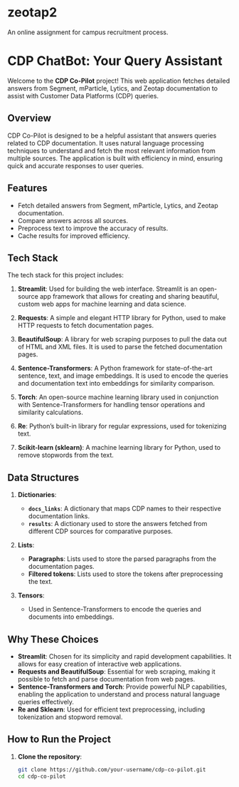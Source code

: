 # zeotap2
An online assignment for campus recruitment process.
# CDP ChatBot: Your Query Assistant

Welcome to the **CDP Co-Pilot** project! This web application fetches detailed answers from Segment, mParticle, Lytics, and Zeotap documentation to assist with Customer Data Platforms (CDP) queries.

## Overview

CDP Co-Pilot is designed to be a helpful assistant that answers queries related to CDP documentation. It uses natural language processing techniques to understand and fetch the most relevant information from multiple sources. The application is built with efficiency in mind, ensuring quick and accurate responses to user queries.

## Features

- Fetch detailed answers from Segment, mParticle, Lytics, and Zeotap documentation.
- Compare answers across all sources.
- Preprocess text to improve the accuracy of results.
- Cache results for improved efficiency.

## Tech Stack

The tech stack for this project includes:

1. **Streamlit**: Used for building the web interface. Streamlit is an open-source app framework that allows for creating and sharing beautiful, custom web apps for machine learning and data science.

2. **Requests**: A simple and elegant HTTP library for Python, used to make HTTP requests to fetch documentation pages.

3. **BeautifulSoup**: A library for web scraping purposes to pull the data out of HTML and XML files. It is used to parse the fetched documentation pages.

4. **Sentence-Transformers**: A Python framework for state-of-the-art sentence, text, and image embeddings. It is used to encode the queries and documentation text into embeddings for similarity comparison.

5. **Torch**: An open-source machine learning library used in conjunction with Sentence-Transformers for handling tensor operations and similarity calculations.

6. **Re**: Python’s built-in library for regular expressions, used for tokenizing text.

7. **Scikit-learn (sklearn)**: A machine learning library for Python, used to remove stopwords from the text.

## Data Structures

1. **Dictionaries**:
   - **`docs_links`**: A dictionary that maps CDP names to their respective documentation links.
   - **`results`**: A dictionary used to store the answers fetched from different CDP sources for comparative purposes.

2. **Lists**:
   - **Paragraphs**: Lists used to store the parsed paragraphs from the documentation pages.
   - **Filtered tokens**: Lists used to store the tokens after preprocessing the text.

3. **Tensors**:
   - Used in Sentence-Transformers to encode the queries and documents into embeddings.

## Why These Choices

- **Streamlit**: Chosen for its simplicity and rapid development capabilities. It allows for easy creation of interactive web applications.
- **Requests and BeautifulSoup**: Essential for web scraping, making it possible to fetch and parse documentation from web pages.
- **Sentence-Transformers and Torch**: Provide powerful NLP capabilities, enabling the application to understand and process natural language queries effectively.
- **Re and Sklearn**: Used for efficient text preprocessing, including tokenization and stopword removal.

## How to Run the Project

1. **Clone the repository**:
   ```bash
   git clone https://github.com/your-username/cdp-co-pilot.git
   cd cdp-co-pilot
